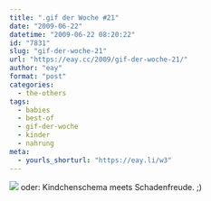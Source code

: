 ```yaml
---
title: ".gif der Woche #21"
date: "2009-06-22"
datetime: "2009-06-22 08:20:22"
id: "7831"
slug: "gif-der-woche-21"
url: "https://eay.cc/2009/gif-der-woche-21/"
author: "eay"
format: "post"
categories:
  - the-others
tags:
  - babies
  - best-of
  - gif-der-woche
  - kinder
  - nahrung
meta:
  - yourls_shorturl: "https://eay.li/w3"
---
```


![](https://eay.cc/uploads/2009/erstezitrone.gif) oder: Kindchenschema meets Schadenfreude. ;)
